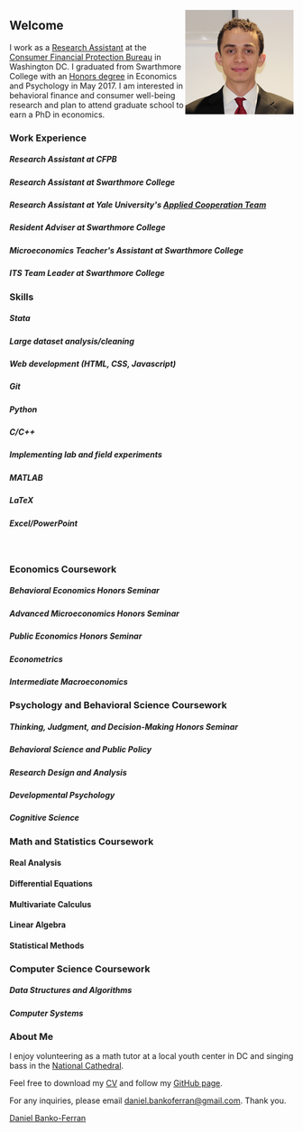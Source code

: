 <p>
<img src="favicons.ico/android-icon-192x192.png" alt="Headshot of Daniel Banko" style="float:right;">
</p>

## Welcome
I work as a [Research Assistant](https://www.consumerfinance.gov/about-us/careers/students-and-graduates/) at the [Consumer Financial Protection Bureau](https://www.consumerfinance.gov/about-us/the-bureau/bureau-structure/research-markets-regulation/) in Washington DC. I graduated from Swarthmore College with an [Honors degree](https://www.swarthmore.edu/honors-program) in Economics and Psychology in May 2017.  I am interested in behavioral finance and consumer well-being  research and plan to attend graduate school to earn a PhD in economics.

### Work Experience
##### Research Assistant at CFPB
##### Research Assistant at Swarthmore College 
##### Research Assistant at Yale University's [Applied Cooperation Team](https://act.yale.edu/people)
##### Resident Adviser at Swarthmore College
##### Microeconomics Teacher's Assistant at Swarthmore College
##### ITS Team Leader at Swarthmore College


### Skills
##### Stata
##### Large dataset analysis/cleaning
##### Web development (HTML, CSS, Javascript)
##### Git
##### Python
##### C/C++
##### Implementing lab and field experiments
##### MATLAB
##### LaTeX
##### Excel/PowerPoint
<br>

### Economics Coursework
##### Behavioral Economics Honors Seminar
##### Advanced Microeconomics Honors Seminar
##### Public Economics Honors Seminar
##### Econometrics
##### Intermediate Macroeconomics


### Psychology and Behavioral Science Coursework
##### Thinking, Judgment, and Decision-Making Honors Seminar
##### Behavioral Science and Public Policy
##### Research Design and Analysis
##### Developmental Psychology
##### Cognitive Science


### Math and Statistics Coursework
#### Real Analysis
#### Differential Equations
#### Multivariate Calculus
#### Linear Algebra
#### Statistical Methods


### Computer Science Coursework
##### Data Structures and Algorithms
##### Computer Systems


### About Me

I enjoy volunteering as a math tutor at a local youth center in DC and singing bass in the [National Cathedral](http://www.cathedralchoralsociety.org/chorus). 

Feel free to download my [CV](https://www.dropbox.com/s/rok02wsilwfyr9w/dbankoResume.docx?dl=0) and follow my [GitHub page](https://github.com/danielbanko).

For any inquiries, please email <a href="mailto:daniel.bankoferran@gmail.com?" target="_top">daniel.bankoferran@gmail.com</a>. Thank you.

<script type="text/javascript" src="https://platform.linkedin.com/badges/js/profile.js" async defer></script>

<div class="LI-profile-badge"  data-version="v1" data-size="medium" data-locale="en_US" data-type="horizontal" data-theme="light" data-vanity="daniel-banko-ferran-4584b951"><a class="LI-simple-link" href='https://www.linkedin.com/in/daniel-banko-ferran-4584b951?trk=profile-badge'>Daniel Banko-Ferran</a></div>
